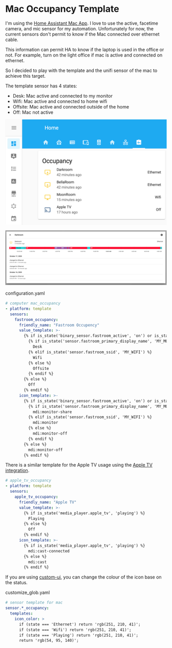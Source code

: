 # Mac Occupancy Template #

I'm using the [Home Assistant Mac App](https://www.home-assistant.io/blog/2020/09/18/mac-companion/). I love to use the active, facetime camera, and mic sensor for my automation. Unfortunately for now, the current sensors don't permit to know if the Mac connected over ethernet cable.

This information can permit HA to know if the laptop is used in the office or not.
For example, turn on the light office if mac is active and connected on ethernet.

So I decided to play with the template and the unifi sensor of the mac to achieve this target.

The template sensor has 4 states:
- Desk: Mac active and connected to my monitor
- Wifi: Mac active and connected to home wifi
- Offsite: Mac active and connected outside of the home
- Off: Mac not active

![Mac Occupancy TemplateLovelace](macOccupancyTemplateLovelace.png)

![Mac Occupancy TemplateLovelace Window](macOccupancyTemplateLovelaceWindow.png)

configuration.yaml
``` yml
# computer mac_occupancy
- platform: template
  sensors:
    fastroom_occupancy:
      friendly_name: "Fastroom Occupency"
      value_template: >-
        {% if is_state('binary_sensor.fastroom_active', 'on') or is_state('binary_sensor.fastroom_camera_in_use', 'on')  %}
          {% if is_state('sensor.fastroom_primary_display_name', 'MY_MONITOR') %}
            Desk
          {% elif is_state('sensor.fastroom_ssid', 'MY_WIFI') %}
            Wifi
          {% else %}
            Offsite
          {% endif %}
        {% else %}
          Off
        {% endif %}
      icon_template: >-
        {% if is_state('binary_sensor.fastroom_active', 'on') or is_state('binary_sensor.fastroom_camera_in_use', 'on')  %}
          {% if is_state('sensor.fastroom_primary_display_name', 'MY_MONITOR') %}
            mdi:monitor-share
          {% elif is_state('sensor.fastroom_ssid', 'MY_WIFI') %}
            mdi:monitor
          {% else %}
            mdi:monitor-off
          {% endif %}
        {% else %}
          mdi:monitor-off
        {% endif %}

```

There is a similar template for the Apple TV usage using the [Apple TV integration](https://www.home-assistant.io/integrations/apple_tv/).

```yml
# apple_tv_occupancy
- platform: template
  sensors:
    apple_tv_occupancy:
      friendly_name: "Apple TV"
      value_template: >-
        {% if is_state('media_player.apple_tv', 'playing') %}
          Playing
        {% else %}
          Off
        {% endif %}
      icon_template: >-
        {% if is_state('media_player.apple_tv', 'playing') %}
          mdi:cast-connected
        {% else %}
          mdi:cast
        {% endif %}
```


If you are using [custom-ui](https://github.com/Mariusthvdb/custom-ui), you can change the colour of the icon base on the status.

customize_glob.yaml
``` yml
# sensor template for mac
sensor.*_occupancy:
  templates:
    icon_color: >
      if (state === 'Ethernet') return 'rgb(251, 210, 41)';
      if (state === 'Wifi') return 'rgb(251, 210, 41)';
      if (state === 'Playing') return 'rgb(251, 210, 41)';      
      return 'rgb(54, 95, 140)';
```
